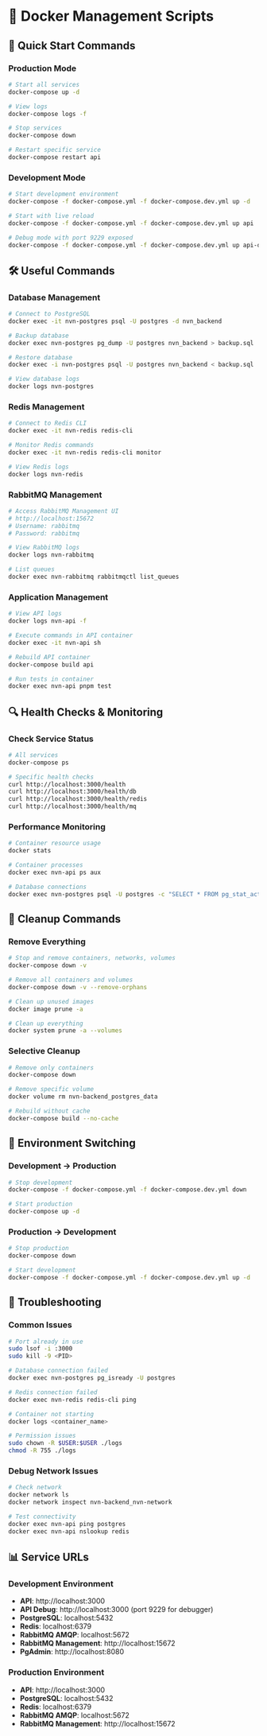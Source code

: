 # 🐳 Docker Management Scripts

## 🚀 Quick Start Commands

### Production Mode

```bash
# Start all services
docker-compose up -d

# View logs
docker-compose logs -f

# Stop services
docker-compose down

# Restart specific service
docker-compose restart api
```

### Development Mode

```bash
# Start development environment
docker-compose -f docker-compose.yml -f docker-compose.dev.yml up -d

# Start with live reload
docker-compose -f docker-compose.yml -f docker-compose.dev.yml up api

# Debug mode with port 9229 exposed
docker-compose -f docker-compose.yml -f docker-compose.dev.yml up api-debug
```

## 🛠️ Useful Commands

### Database Management

```bash
# Connect to PostgreSQL
docker exec -it nvn-postgres psql -U postgres -d nvn_backend

# Backup database
docker exec nvn-postgres pg_dump -U postgres nvn_backend > backup.sql

# Restore database
docker exec -i nvn-postgres psql -U postgres nvn_backend < backup.sql

# View database logs
docker logs nvn-postgres
```

### Redis Management

```bash
# Connect to Redis CLI
docker exec -it nvn-redis redis-cli

# Monitor Redis commands
docker exec -it nvn-redis redis-cli monitor

# View Redis logs
docker logs nvn-redis
```

### RabbitMQ Management

```bash
# Access RabbitMQ Management UI
# http://localhost:15672
# Username: rabbitmq
# Password: rabbitmq

# View RabbitMQ logs
docker logs nvn-rabbitmq

# List queues
docker exec nvn-rabbitmq rabbitmqctl list_queues
```

### Application Management

```bash
# View API logs
docker logs nvn-api -f

# Execute commands in API container
docker exec -it nvn-api sh

# Rebuild API container
docker-compose build api

# Run tests in container
docker exec nvn-api pnpm test
```

## 🔍 Health Checks & Monitoring

### Check Service Status

```bash
# All services
docker-compose ps

# Specific health checks
curl http://localhost:3000/health
curl http://localhost:3000/health/db
curl http://localhost:3000/health/redis
curl http://localhost:3000/health/mq
```

### Performance Monitoring

```bash
# Container resource usage
docker stats

# Container processes
docker exec nvn-api ps aux

# Database connections
docker exec nvn-postgres psql -U postgres -c "SELECT * FROM pg_stat_activity;"
```

## 🧹 Cleanup Commands

### Remove Everything

```bash
# Stop and remove containers, networks, volumes
docker-compose down -v

# Remove all containers and volumes
docker-compose down -v --remove-orphans

# Clean up unused images
docker image prune -a

# Clean up everything
docker system prune -a --volumes
```

### Selective Cleanup

```bash
# Remove only containers
docker-compose down

# Remove specific volume
docker volume rm nvn-backend_postgres_data

# Rebuild without cache
docker-compose build --no-cache
```

## 🔄 Environment Switching

### Development → Production

```bash
# Stop development
docker-compose -f docker-compose.yml -f docker-compose.dev.yml down

# Start production
docker-compose up -d
```

### Production → Development

```bash
# Stop production
docker-compose down

# Start development
docker-compose -f docker-compose.yml -f docker-compose.dev.yml up -d
```

## 🚨 Troubleshooting

### Common Issues

```bash
# Port already in use
sudo lsof -i :3000
sudo kill -9 <PID>

# Database connection failed
docker exec nvn-postgres pg_isready -U postgres

# Redis connection failed
docker exec nvn-redis redis-cli ping

# Container not starting
docker logs <container_name>

# Permission issues
sudo chown -R $USER:$USER ./logs
chmod -R 755 ./logs
```

### Debug Network Issues

```bash
# Check network
docker network ls
docker network inspect nvn-backend_nvn-network

# Test connectivity
docker exec nvn-api ping postgres
docker exec nvn-api nslookup redis
```

## 📊 Service URLs

### Development Environment

- **API**: http://localhost:3000
- **API Debug**: http://localhost:3000 (port 9229 for debugger)
- **PostgreSQL**: localhost:5432
- **Redis**: localhost:6379
- **RabbitMQ AMQP**: localhost:5672
- **RabbitMQ Management**: http://localhost:15672
- **PgAdmin**: http://localhost:8080

### Production Environment

- **API**: http://localhost:3000
- **PostgreSQL**: localhost:5432
- **Redis**: localhost:6379
- **RabbitMQ AMQP**: localhost:5672
- **RabbitMQ Management**: http://localhost:15672
